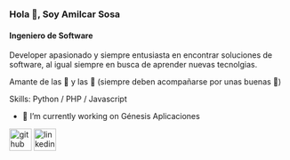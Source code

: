 ### Hola 👋, Soy Amilcar Sosa
#### Ingeniero de Software

Developer apasionado y siempre entusiasta en encontrar soluciones de software, al igual siempre en busca de aprender nuevas tecnolgias.

Amante de las :pizza: y las :hamburger: (siempre deben acompañarse por unas buenas  :fries:)

Skills: Python / PHP / Javascript

- 🔭 I’m currently working on Génesis Aplicaciones 


[<img src='https://cdn.jsdelivr.net/npm/simple-icons@3.0.1/icons/github.svg' alt='github' height='40'>](https://github.com/amilcar12)  [<img src='https://cdn.jsdelivr.net/npm/simple-icons@3.0.1/icons/linkedin.svg' alt='linkedin' height='40'>](https://www.linkedin.com/in/amilcarsosa/)  

